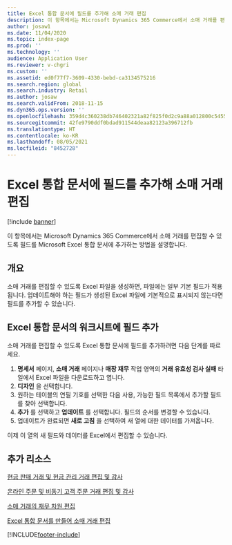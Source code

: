 ```yaml
---
title: Excel 통합 문서에 필드를 추가해 소매 거래 편집
description: 이 항목에서는 Microsoft Dynamics 365 Commerce에서 소매 거래를 편집할 수 있도록 필드를 Microsoft Excel 통합 문서에 추가하는 방법을 설명합니다.
author: josaw1
ms.date: 11/04/2020
ms.topic: index-page
ms.prod: ''
ms.technology: ''
audience: Application User
ms.reviewer: v-chgri
ms.custom: ''
ms.assetid: ed0f77f7-3609-4330-bebd-ca3134575216
ms.search.region: global
ms.search.industry: Retail
ms.author: josaw
ms.search.validFrom: 2018-11-15
ms.dyn365.ops.version: ''
ms.openlocfilehash: 359d4c360238db746402321a82f825f0d2c9a88a012800c5455d453e3a8bda73
ms.sourcegitcommit: 42fe9790ddf0bdad911544deaa82123a396712fb
ms.translationtype: HT
ms.contentlocale: ko-KR
ms.lasthandoff: 08/05/2021
ms.locfileid: "8452728"
---
```

# <a name="add-fields-to-an-excel-workbook-to-edit-retail-transactions"></a>Excel 통합 문서에 필드를 추가해 소매 거래 편집

[!include [banner](../includes/banner.md)]

이 항목에서는 Microsoft Dynamics 365 Commerce에서 소매 거래를 편집할 수 있도록 필드를 Microsoft Excel 통합 문서에 추가하는 방법을 설명합니다.

## <a name="overview"></a>개요

소매 거래를 편집할 수 있도록 Excel 파일을 생성하면, 파일에는 일부 기본 필드가 적용됩니다. 업데이트해야 하는 필드가 생성된 Excel 파일에 기본적으로 표시되지 않는다면 필드를 추가할 수 있습니다.

## <a name="add-fields-to-a-worksheet-in-an-excel-workbook"></a>Excel 통합 문서의 워크시트에 필드 추가

소매 거래를 편집할 수 있도록 Excel 통합 문서에 필드를 추가하려면 다음 단계를 따르세요.

1. **명세서** 페이지, **소매 거래** 페이지나 **매장 재무** 작업 영역의 **거래 유효성 검사 실패** 타일에서 Excel 파일을 다운로드하고 엽니다.
1. **디자인** 을 선택합니다.
1. 원하는 테이블의 연필 기호를 선택한 다음 사용, 가능한 필드 목록에서 추가할 필드를 찾아 선택합니다.
1. **추가** 를 선택하고 **업데이트** 를 선택합니다. 필드의 순서를 변경할 수 있습니다.
1. 업데이트가 완료되면 **새로 고침** 을 선택하여 새 열에 대한 데이터를 가져옵니다.

이제 이 열의 새 필드와 데이터를 Excel에서 편집할 수 있습니다.

## <a name="additional-resources"></a>추가 리소스

[현금 판매 거래 및 현금 관리 거래 편집 및 감사](edit-cash-trans.md)

[온라인 주문 및 비동기 고객 주문 거래 편집 및 감사](edit-order-trans.md)

[소매 거래의 재무 차원 편집](edit-financial-dim.md)

[Excel 통합 문서를 만들어 소매 거래 편집](create-excel-edit.md)


[!INCLUDE[footer-include](../includes/footer-banner.md)]